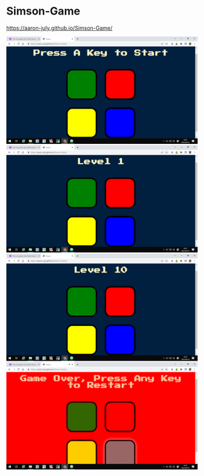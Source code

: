 # Simson-Game
https://aaron-july.github.io/Simson-Game/

![](image/start_img.png)
![](image/leve1_img2.png)
![](image/level10_img.png)
![](image/error.png)
